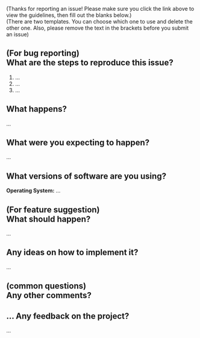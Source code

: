 (Thanks for reporting an issue! Please make sure you click the link above to view the guidelines, then fill out the blanks below.)  
(There are two templates. You can choose which one to use and delete the other one. Also, please remove the text in the brackets before you submit an issue)

(For bug reporting)  
What are the steps to reproduce this issue?
-------------------------------------------
1. …
2. …
3. …

What happens?
-------------
…

What were you expecting to happen?
----------------------------------
…

What versions of software are you using?
----------------------------------------
**Operating System:** …

(For feature suggestion)  
What should happen?
-------------------
…

Any ideas on how to implement it?
---------------------------------
…

(common questions)  
Any other comments?
-------------------
…
Any feedback on the project?
-------------------
…

